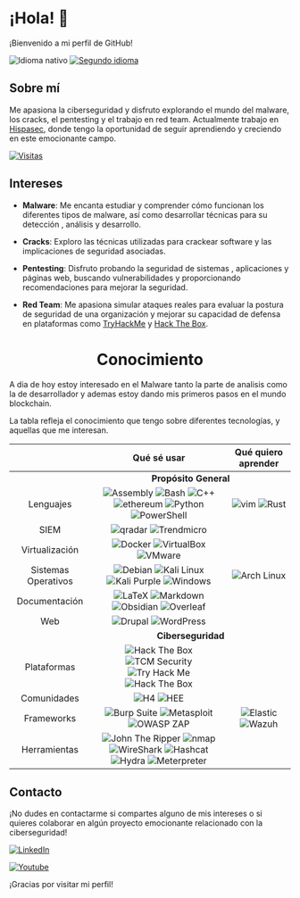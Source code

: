 # ¡Hola! 👋

¡Bienvenido a mi perfil de GitHub!

![Idioma nativo](https://img.shields.io/badge/Nat-🇪🇸-%23aaaaaa.svg?style=flat)
[![Segundo idioma](https://img.shields.io/badge/B1-🇬🇧-%23aaaaaa.svg?style=flat)](/languages/README-en.md)


## Sobre mí

Me apasiona la ciberseguridad y disfruto explorando el mundo del malware, los cracks, el pentesting y el trabajo en red team. Actualmente trabajo en [Hispasec](https://www.hispasec.com/), donde tengo la oportunidad de seguir aprendiendo y creciendo en este emocionante campo.

[![Visitas](https://komarev.com/ghpvc/?username=M4LT3REG0)](https://github.com/M4LT3REG0)


## Intereses

- **Malware**: Me encanta estudiar y comprender cómo funcionan los diferentes tipos de malware, así como desarrollar técnicas para su detección , análisis y desarrollo.
  
- **Cracks**: Exploro las técnicas utilizadas para crackear software y las implicaciones de seguridad asociadas.

- **Pentesting**: Disfruto probando la seguridad de sistemas , aplicaciones y páginas web, buscando vulnerabilidades y proporcionando recomendaciones para mejorar la seguridad.

- **Red Team**: Me apasiona simular ataques reales para evaluar la postura de seguridad de una organización y mejorar su capacidad de defensa en plataformas como [TryHackMe](https://tryhackme.com/) y [Hack The Box](https://www.hackthebox.eu/).



<div align="center">
    <h1>Conocimiento </h1>
    <div align="left">
        <p>
            A dia de hoy estoy interesado en el Malware tanto la parte de analisis como la de desarrollador y ademas estoy                dando mis primeros pasos en el mundo blockchain.
        </p>
        <p>
        </p>
        <p>
            La tabla refleja el conocimiento que tengo sobre diferentes tecnologías, y aquellas que me interesan.
        </p>
    </div>
    <table>
        <thead>
            <tr>
                <th></th>
                <th>Qué sé usar</th>
                <th>Qué quiero aprender</th>
            </tr>
        </thead>
        <tbody align="center">
            <tr>
                <td> <!-- Espacio vacío --> </td>
                <td colspan=2>
                    <b>Propósito General</b>
                </td>
            </tr>
            <tr>
                <td>Lenguajes</td>
                <td>
                    <img src="https://img.shields.io/badge/Assembly-%23545454.svg?style=flat&logo=assembly&logoColor=white" alt="Assembly">
                    <img src="https://img.shields.io/badge/Bash-%23121011.svg?style=flat&logo=gnu-bash&logoColor=white" alt="Bash">
                    <img src="https://img.shields.io/badge/C++-%2300599C.svg?style=flat&logo=c%2B%2B&logoColor=white" alt="C++">
                    <img src="https://img.shields.io/badge/Remmix.Ethereum-5e5086?style=flat&logo=haskell&logoColor=white" alt="ethereum">
                    <img src="https://img.shields.io/badge/Python-3670A0?style=flat&logo=python&logoColor=white" alt="Python">
                    <img src="https://img.shields.io/badge/PowerShell-%235391FE.svg?style=flat&logo=powershell&logoColor=white" alt="PowerShell">
                </td>
                <td>
                    <img src="https://img.shields.io/badge/Vim-%23FFE953.svg?style=flat&logo=nim&logoColor=black" alt="vim">
                    <img src="https://img.shields.io/badge/Rust-%23000000.svg?style=flat&logo=rust&logoColor=white" alt="Rust">
                </td>
            </tr>
            <tr>
                <td>SIEM</td>
                <td>
                    <img src="https://img.shields.io/badge/Qradar-003545?style=flat&logo=mariadb&logoColor=white" alt="qradar">
                    <img src="https://img.shields.io/badge/Trendmicro-%2300f.svg?style=flat&logo=mysql&logoColor=white" alt="Trendmicro">
                </td>
                <td>
                </td>
            </tr>
            <tr>
                <td>Virtualización</td>
                <td>
                    <img src="https://img.shields.io/badge/Docker-%230db7ed.svg?style=flat&logo=docker&logoColor=white" alt="Docker">
                    <img src="https://img.shields.io/badge/VirtualBox-%23183A61.svg?style=flat&logo=virtualbox&logoColor=white" alt="VirtualBox">
                    <img src="https://img.shields.io/badge/VMware-%23607078.svg?style=flat&logo=vmware&logoColor=white" alt="VMware">
                </td>
                <td>
                </td>
            </tr>
            <tr>
                <td>Sistemas Operativos</td>
                <td>
                    <img src="https://img.shields.io/badge/Debian-%23A81D33.svg?style=flat&logo=debian&logoColor=white" alt="Debian">
                    <img src="https://img.shields.io/badge/Kali%20Linux-%23080636.svg?style=flat&logo=kali-linux&logoColor=white" alt="Kali Linux">
                    <img src="https://img.shields.io/badge/Kali%20Purple-%23AE078C.svg?style=flat&logo=kali-linux&logoColor=white" alt="Kali Purple">
                    <img src="https://img.shields.io/badge/Windows-0078D6?style=flat&logo=windows&logoColor=white" alt="Windows">
                </td>
                <td>
                    <img src="https://img.shields.io/badge/Arch%20Linux-%231793D1.svg?style=flat&logo=arch-linux&logoColor=white" alt="Arch Linux">
                </td>
            </tr>
            <tr>
                <td>Documentación</td>
                <td>
                    <img src="https://img.shields.io/badge/Latex-%23008080.svg?style=flat&logo=latex&logoColor=white" alt="LaTeX">
                    <img src="https://img.shields.io/badge/Markdown-%23151515.svg?style=flat&logo=markdown&logoColor=white" alt="Markdown">
                    <img src="https://img.shields.io/badge/Obsidian-%23483699.svg?style=flat&logo=obsidian&logoColor=white" alt="Obsidian">
                    <img src="https://img.shields.io/badge/Overleaf-%2347A141.svg?style=flat&logo=overleaf&logoColor=white" alt="Overleaf">
                </td>
                <td>
                </td>
            </tr>
            <tr>
                <td>Web</td>
                <td>
                    <img src="https://img.shields.io/badge/Drupal-%230678BE.svg?style=flat&logo=drupal&logoColor=white" alt="Drupal">
                    <img src="https://img.shields.io/badge/WordPress-%2321759B.svg?style=flat&logo=wordpress&logoColor=white" alt="WordPress">
                </td>
                <td>
                </td>
            </tr>
            <tr>
                <td> <!-- Vacío --> </td>
                <td colspan=2>
                    <b>Ciberseguridad</b>
                </td>
            </tr>
            <tr>
                <td>Plataformas</td>
                <td>
                    <img src="https://img.shields.io/badge/HTB%20Academy-%23111927.svg?style=flat&logo=hackthebox&logoColor=9FEF00" alt="Hack The Box">
                    <img src="https://img.shields.io/badge/TCM%20Security-%23D8265B.svg?style=flat&logo=tcm-security&logoColor=white" alt="TCM Security">
                    <img src="https://img.shields.io/badge/TryHackme-%23FFFFFF.svg?style=flat&logo=tryhackme&logoColor=C11111" alt="Try Hack Me">
                    <img src="https://img.shields.io/badge/Hack%20The%20Box-%23111927.svg?style=flat&logo=hackthebox&logoColor=9FEF00" alt="Hack The Box">                    
                </td>
                <td>
                </td>
            </tr>
            <tr>
                <td>Comunidades</td>
                <td>
                    <img src="https://img.shields.io/badge/H4ckingPro-%23F40003.svg?style=flat" alt="H4">
                    <img src="https://img.shields.io/badge/Hacking%20Ético%20Español-%235582A9.svg?style=flat&logoColor=white" alt="HEE">
                </td>
                <td>
                </td>
            </tr>
            <tr>
                <td>Frameworks</td>
                <td>
                    <img src="https://img.shields.io/badge/Burp%20Suite-%23FF6633.svg?style=flat&logo=burp-suite&logoColor=black" alt="Burp Suite">
                    <img src="https://img.shields.io/badge/Metasploit-%232596CD.svg?style=flat&logo=metasploit&logoColor=white" alt="Metasploit">
                    <img src="https://img.shields.io/badge/OWASP%20ZAP-%2300549E.svg?style=flat&logo=owasp-zap&logoColor=white" alt="OWASP ZAP">
                </td>
                <td>
                    <img src="https://img.shields.io/badge/Elastic-%232980B9.svg?style=flat&logo=zeek&logoColor=black" alt="Elastic">
                    <img src="https://img.shields.io/badge/Wazuh-%233AABE6.svg?style=flat&logo=wazuh&logoColor=white" alt="Wazuh">
                </td>
            </tr>
            <tr>
                <td>Herramientas</td>
                <td>
                    <img src="https://img.shields.io/badge/John%20The%20Ripper-%23BA1515.svg?style=flat&logo=john-the-ripper&logoColor=black" alt="John The Ripper">
                    <img src="https://img.shields.io/badge/nmap-%23D0ECF4.svg?style=flat&logo=nmap&logoColor=white" alt="nmap">
                    <img src="https://img.shields.io/badge/WireShark-%231679A7.svg?style=flat&logo=wireshark&logoColor=white" alt="WireShark">
                    <img src="https://img.shields.io/badge/YARA-%233E3E41.svg?style=flat&logo=hashcat&logoColor=white" alt="Hashcat">
                    <img src="https://img.shields.io/badge/Hydra-%23168F78.svg?style=flat&logo=hydra&logoColor=white" alt="Hydra">
                    <img src="https://img.shields.io/badge/Meterpreter-%232596CD.svg?style=flat&logo=meterpreter&logoColor=white" alt="Meterpreter">                    
                </td>
                <td>
                </td>
            </tr>
        </tbody>
    </table>
</div>



## Contacto

¡No dudes en contactarme si compartes alguno de mis intereses o si quieres colaborar en algún proyecto emocionante relacionado con la ciberseguridad!

[![LinkedIn](https://img.shields.io/badge/-LinkedIn-blue?style=flat-square&logo=linkedin&logoColor=white)](https://www.linkedin.com/in/antonio-g%C3%B3mez-dom%C3%ADnguez-2146ab232/)

[![Youtube](https://img.shields.io/badge/-Youtube-red?style=flat-square&logo=youtube&logoColor=white)](https://www.youtube.com/watch?v=2zw5zvBVoqw)


¡Gracias por visitar mi perfil!
